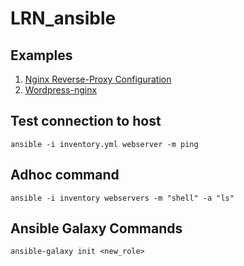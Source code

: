 # LRN_ansible

## Examples
1. [Nginx Reverse-Proxy Configuration](example/nginx-reverseproxy)
2. [Wordpress-nginx](example/wordpress-nginx)

## Test connection to host
```
ansible -i inventory.yml webserver -m ping
```

## Adhoc command
```
ansible -i inventory webservers -m "shell" -a "ls"
```

## Ansible Galaxy Commands
```
ansible-galaxy init <new_role>
``` 